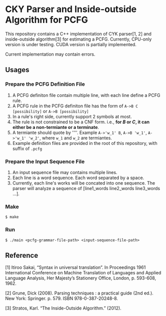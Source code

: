# CKY Parser and Inside-outside Algorithm for PCFG
This repository contains a C++ implementation of CYK parser[1, 2] and inside-outside algorithm[3] for
estimating a PCFG.
Currently, CPU-only version is under testing.
CUDA version is partially implemented.

Current implementation may contain errors.
## Usages
### Prepare the PCFG Definition File
1. A PCFG definiton file contain multiple line, with each line define a PCFG rule. 
2. A PCFG rule in the PCFG definiton file has the form of `A->B C [possibility]` or `A->B [possibility]`
3. In a rule's right side, currently support $2$ symbols at most.
4. The rule is not constrained to be a CNF form. i.e., **for $B$ or $C$, it can either be a non-termiante or a terminate**.
5. A termiante should quote by '\'\''. Example `A->'w_1' B`, `A->B 'w_1'`, `A->'w_1' 'w_2'`, where `w_1` and `w_2` are termiantes.  
6. Example definition files are provided in the root of this repository, with suffix of `.pcfg`

### Prepare the Input Sequence File
1. An input sequence file may contains multiple lines.
2. Each line is a word sequence. Each word separated by a space.
3. Currently, each line's works will be concated into one sequence. The parser will analyze a sequence of [line1_words  line2_words line3_words ...].

### Make
`$ make` 

### Run
`$ ./main <pcfg-grammar-file-path> <input-sequence-file-path>`

## Reference
[1] Itiroo Sakai, “Syntax in universal translation”. In Proceedings 1961 International Conference on Machine Translation of Languages and Applied Language Analysis, Her Majesty’s Stationery Office, London, p. 593-608, 1962.

[2] Grune, Dick (2008). Parsing techniques : a practical guide (2nd ed.). New York: Springer. p. 579. ISBN 978-0-387-20248-8.

[3] Stratos, Karl. “The Inside-Outside Algorithm.” (2012).
